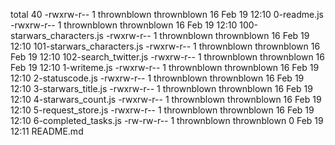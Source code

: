 total 40
-rwxrw-r-- 1 thrownblown thrownblown 16 Feb 19 12:10 0-readme.js
-rwxrw-r-- 1 thrownblown thrownblown 16 Feb 19 12:10 100-starwars_characters.js
-rwxrw-r-- 1 thrownblown thrownblown 16 Feb 19 12:10 101-starwars_characters.js
-rwxrw-r-- 1 thrownblown thrownblown 16 Feb 19 12:10 102-search_twitter.js
-rwxrw-r-- 1 thrownblown thrownblown 16 Feb 19 12:10 1-writeme.js
-rwxrw-r-- 1 thrownblown thrownblown 16 Feb 19 12:10 2-statuscode.js
-rwxrw-r-- 1 thrownblown thrownblown 16 Feb 19 12:10 3-starwars_title.js
-rwxrw-r-- 1 thrownblown thrownblown 16 Feb 19 12:10 4-starwars_count.js
-rwxrw-r-- 1 thrownblown thrownblown 16 Feb 19 12:10 5-request_store.js
-rwxrw-r-- 1 thrownblown thrownblown 16 Feb 19 12:10 6-completed_tasks.js
-rw-rw-r-- 1 thrownblown thrownblown  0 Feb 19 12:11 README.md
